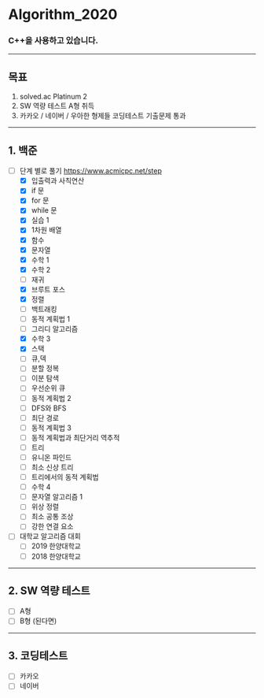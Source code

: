 # Algorithm_2020 
### C++을 사용하고 있습니다.
---------------------
## 목표
1. solved.ac Platinum 2
2. SW 역량 테스트 A형 취득
3. 카카오 / 네이버 / 우아한 형제들 코딩테스트 기출문제 통과
-----------------------
## 1. 백준
- [ ] 단계 별로 풀기 https://www.acmicpc.net/step
	- [x] 입출력과 사칙연산
	- [x] if 문
	- [x] for 문
	- [x] while 문
	- [x] 실습 1
	- [x] 1차원 배열
	- [x] 함수
	- [x] 문자열
	- [x] 수학 1
	- [x] 수학 2
	- [ ] 재귀
	- [x] 브루트 포스
	- [x] 정렬
	- [ ] 백트래킹
	- [ ] 동적 계획법 1
	- [ ] 그리디 알고리즘
	- [x] 수학 3
	- [x] 스택
	- [ ] 큐,덱
	- [ ] 분할 정복
	- [ ] 이분 탐색
	- [ ] 우선순위 큐
	- [ ] 동적 계획법 2
	- [ ] DFS와 BFS
	- [ ] 최단 경로
	- [ ] 동적 계획법 3
	- [ ] 동적 계획법과 최단거리 역추적
	- [ ] 트리
	- [ ] 유니온 파인드
	- [ ] 최소 신상 트리
	- [ ] 트리에서의 동적 계획법
	- [ ] 수학 4
	- [ ] 문자열 알고리즘 1
	- [ ] 위상 정렬
	- [ ] 최소 공통 조상
	- [ ] 강한 연결 요소
- [ ] 대학교 알고리즘 대회
	- [ ] 2019 한양대학교
	- [ ] 2018 한양대학교
 -------------------------
 ## 2. SW 역량 테스트
- [ ] A형
- [ ] B형 (된다면)
---------------------------
## 3. 코딩테스트
- [ ] 카카오
- [ ] 네이버
